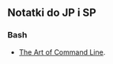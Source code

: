 ## Notatki do JP i SP 

### Bash

* [The Art of Command Line](https://github.com/jlevy/the-art-of-command-line).
